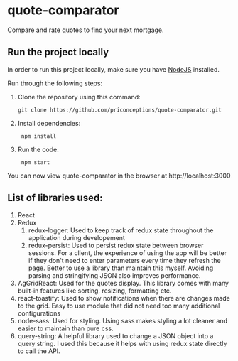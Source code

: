# quote-comparator
Compare and rate quotes to find your next mortgage.

## Run the project locally

In order to run this project locally, make sure you have [NodeJS](https://nodejs.org/en/download/) installed.

Run through the following steps:

1. Clone the repository using this command:
   ```
   git clone https://github.com/priconceptions/quote-comparator.git
   ```
2. Install dependencies:
   ```
    npm install
   ```
3. Run the code:
   ```
    npm start
   ```
You can now view quote-comparator in the browser at http://localhost:3000

## List of libraries used:

1. React
2. Redux
   1. redux-logger: Used to keep track of redux state throughout the application during developement
   2. redux-persist: Used to persist redux state between browser sessions. For a client, the experience of using the app will be better if they don't need to enter parameters every time they refresh the page. Better to use a library than maintain this myself. Avoiding parsing and stringifying JSON also improves performance. 
3. AgGridReact: Used for the quotes display. This library comes with many built-in features like sorting, resizing, formatting etc.
4. react-toastify: Used to show notifications when there are changes made to the grid. Easy to use module that did not need too many additional configurations
5. node-sass: Used for styling. Using sass makes styling a lot cleaner and easier to maintain than pure css.
6. query-string: A helpful library used to change a JSON object into a query string. I used this because it helps with using redux state directly to call the API.